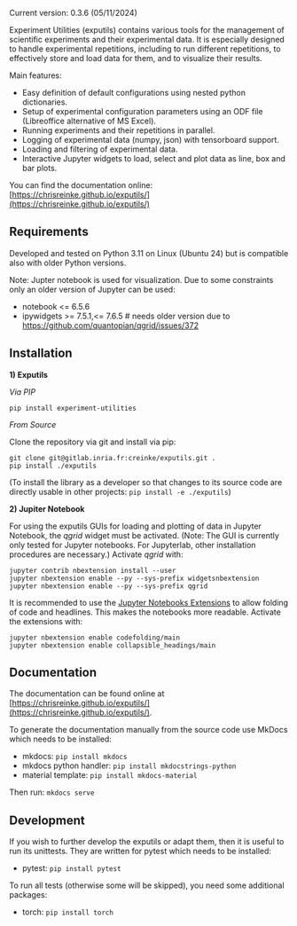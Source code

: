 Current version: 0.3.6 (05/11/2024)

Experiment Utilities (exputils) contains various tools for the management of scientific experiments and their experimental data.
It is especially designed to handle experimental repetitions, including to run different repetitions, to effectively store and load data for them, and to visualize their results.  
 
Main features:
* Easy definition of default configurations using nested python dictionaries.
* Setup of experimental configuration parameters using an ODF file (Libreoffice alternative of MS Excel).
* Running experiments and their repetitions in parallel.
* Logging of experimental data (numpy, json) with tensorboard support.
* Loading and filtering of experimental data.
* Interactive Jupyter widgets to load, select and plot data as line, box and bar plots.  

You can find the documentation online: [https://chrisreinke.github.io/exputils/](https://chrisreinke.github.io/exputils/)

## Requirements

Developed and tested on Python 3.11 on Linux (Ubuntu 24) but is compatible also with older Python versions.

Note: Jupter notebook is used for visualization. Due to some constraints only an older version of Jupyter can be used:
* notebook <= 6.5.6  
* ipywidgets >= 7.5.1,<= 7.6.5  # needs older version due to https://github.com/quantopian/qgrid/issues/372


## Installation 

__1) Exputils__

*Via PIP*

    pip install experiment-utilities

*From Source*

Clone the repository via git and install via pip:
    
    git clone git@gitlab.inria.fr:creinke/exputils.git .
    pip install ./exputils

(To install the library as a developer so that changes to its source code are directly usable in other projects:
`pip install -e ./exputils`)


__2) Jupiter Notebook__

For using the exputils GUIs for loading and plotting of data in Jupyter Notebook, the *qgrid* widget must be activated.
(Note: The GUI is currently only tested for Jupyter notebooks. For Jupyterlab, other installation procedures are necessary.)
Activate *qgrid* with:

    jupyter contrib nbextension install --user
    jupyter nbextension enable --py --sys-prefix widgetsnbextension
    jupyter nbextension enable --py --sys-prefix qgrid

It is recommended to use the [Jupyter Notebooks Extensions](https://github.com/ipython-contrib/jupyter_contrib_nbextensions) to allow folding of code and headlines.
This makes the notebooks more readable.
Activate the extensions with:

    jupyter nbextension enable codefolding/main
    jupyter nbextension enable collapsible_headings/main

## Documentation

The documentation can be found online at [https://chrisreinke.github.io/exputils/](https://chrisreinke.github.io/exputils/).

To generate the documentation manually from the source code use MkDocs which needs to be installed: 
 * mkdocs: `pip install mkdocs`
 * mkdocs python handler: `pip install mkdocstrings-python`
 * material template: `pip install mkdocs-material`

Then run: `mkdocs serve`

## Development

If you wish to further develop the exputils or adapt them, then it is useful to run its unittests.
They are written for pytest which needs to be installed:
 * pytest: `pip install pytest`

To run all tests (otherwise some will be skipped), you need some additional packages:
 * torch: `pip install torch`